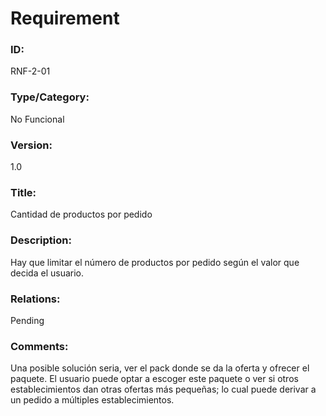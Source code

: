 # Requirement

### ID:

RNF-2-01

### Type/Category:

No Funcional

### Version:

1.0

### Title:

Cantidad de productos por pedido

### Description:

Hay que limitar el número de productos por pedido según el valor que decida el usuario.

### Relations:

Pending

### Comments:

Una posible solución seria, ver el pack donde se da la oferta y ofrecer el paquete. El usuario puede optar a escoger este paquete o ver si otros establecimientos dan otras ofertas más pequeñas; lo cual puede derivar a un pedido a múltiples establecimientos.
